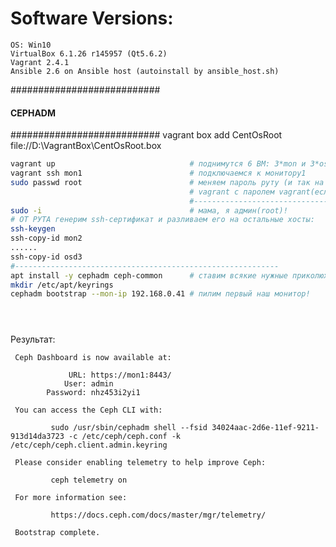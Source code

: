 # Software Versions:
    OS: Win10
    VirtualBox 6.1.26 r145957 (Qt5.6.2)
    Vagrant 2.4.1
    Ansible 2.6 on Ansible host (autoinstall by ansible_host.sh)
###########################
#### CEPHADM                           
###########################
vagrant box add CentOsRoot file://D:\VagrantBox\CentOsRoot.box


```bash
vagrant up                              # поднимутся 6 ВМ: 3*mon и 3*osd. Если что то пошло не так, всегда есть 'vagrant destroy -f' - убить все ВМ
vagrant ssh mon1                        # подключаемся к монитору1
sudo passwd root                        # меняем пароль руту (и так на каждом хосте. подключаемся, например, ssh mon3 от юзера 
                                        # vagrant с паролем vagrant(если потребуется))
                                        #------------------------------------------------
sudo -i                                 # мама, я админ(root)!
# ОТ РУТА генерим ssh-сертификат и разливаем его на остальные хосты:
ssh-keygen
ssh-copy-id mon2
......
ssh-copy-id osd3
#-----------------------------------------------------------
apt install -y cephadm ceph-common      # ставим всякие нужные приколюхи
mkdir /etc/apt/keyrings
cephadm bootstrap --mon-ip 192.168.0.41 # пилим первый наш монитор!





```
Результат:
```
 Ceph Dashboard is now available at:

             URL: https://mon1:8443/
            User: admin
        Password: nhz453i2yi1

 You can access the Ceph CLI with:

         sudo /usr/sbin/cephadm shell --fsid 34024aac-2d6e-11ef-9211-913d14da3723 -c /etc/ceph/ceph.conf -k /etc/ceph/ceph.client.admin.keyring

 Please consider enabling telemetry to help improve Ceph:

         ceph telemetry on

 For more information see:

         https://docs.ceph.com/docs/master/mgr/telemetry/

 Bootstrap complete.
```